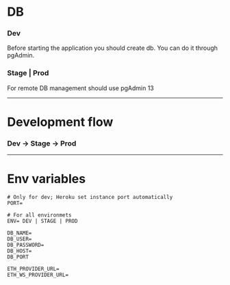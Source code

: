 # DB

### Dev
Before starting the application you should create db. You can do it through pgAdmin.

### Stage | Prod
For remote DB management should use pgAdmin 13

---

# Development flow

### Dev -> Stage -> Prod

---

# Env variables

```
# Only for dev; Heroku set instance port automatically
PORT=

# For all environmets
ENV= DEV | STAGE | PROD

DB_NAME=
DB_USER=
DB_PASSWORD=
DB_HOST=
DB_PORT

ETH_PROVIDER_URL=
ETH_WS_PROVIDER_URL=
```

